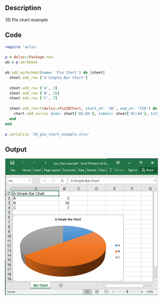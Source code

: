 ## Description

3D Pie chart example

## Code

```ruby
require 'axlsx'

p = Axlsx::Package.new
wb = p.workbook

wb.add_worksheet(name: 'Pie Chart') do |sheet|
  sheet.add_row ['A Simple Bar Chart']

  sheet.add_row ['A', 3]
  sheet.add_row ['B', 10]
  sheet.add_row ['C', 7]

  sheet.add_chart(Axlsx::Pie3DChart, start_at: 'A6', end_at: 'F20') do |chart|
    chart.add_series data: sheet['B2:B4'], labels: sheet['A2:A4'], title: sheet['A1']
  end
end

p.serialize '3d_pie_chart_example.xlsx'
```

## Output

![Output](images/3d_pie_chart_example.png "Output")
